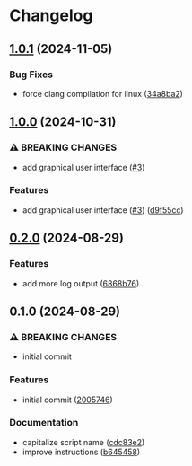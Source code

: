 # Changelog

## [1.0.1](https://github.com/NEIAAC/signeitory/compare/v1.0.0...v1.0.1) (2024-11-05)


### Bug Fixes

* force clang compilation for linux ([34a8ba2](https://github.com/NEIAAC/signeitory/commit/34a8ba269c5a2678c73eeea34a31068bec124f25))

## [1.0.0](https://github.com/NEIAAC/signeitory/compare/v0.2.0...v1.0.0) (2024-10-31)


### ⚠ BREAKING CHANGES

* add graphical user interface ([#3](https://github.com/NEIAAC/signeitory/issues/3))

### Features

* add graphical user interface ([#3](https://github.com/NEIAAC/signeitory/issues/3)) ([d9f55cc](https://github.com/NEIAAC/signeitory/commit/d9f55ccaaa082c9090aa8e0401efdde729c0909b))

## [0.2.0](https://github.com/NEIAAC/signeitory/compare/v0.1.0...v0.2.0) (2024-08-29)


### Features

* add more log output ([6868b76](https://github.com/NEIAAC/signeitory/commit/6868b76ccffbb7cce686853c5a995f4e914a7ea5))

## 0.1.0 (2024-08-29)


### ⚠ BREAKING CHANGES

* initial commit

### Features

* initial commit ([2005746](https://github.com/NEIAAC/signeitory/commit/2005746e97ae7d62d65d2a94223fd505a2f6994f))


### Documentation

* capitalize script name ([cdc83e2](https://github.com/NEIAAC/signeitory/commit/cdc83e210cdb79c7cfa8efd6ce51e8d8f6409aa1))
* improve instructions ([b645458](https://github.com/NEIAAC/signeitory/commit/b645458296c1f21a5a47dd3fcc352c2fb29e040d))
